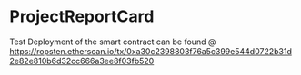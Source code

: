 # ProjectReportCard

Test Deployment of the smart contract can be found @
https://ropsten.etherscan.io/tx/0xa30c2398803f76a5c399e544d0722b31d2e82e810b6d32cc666a3ee8f03fb520
